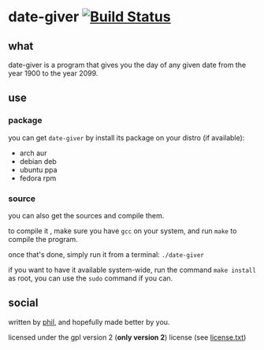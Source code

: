# date-giver [![Build Status](https://travis-ci.org/ploctaux/date-giver.svg?branch=master)](https://travis-ci.org/ploctaux/date-giver)
## what
date-giver is a program that gives you the day of any given date
from the year 1900 to the year 2099.

## use
### package
you can get `date-giver` by install its package on your distro (if available):
* arch aur
* debian deb
* ubuntu ppa
* fedora rpm

### source
you can also get the sources and compile them.

to compile it , make sure you have `gcc` on your system,  and run `make`
to compile the program.

once that's done, simply run it from a terminal: `./date-giver`

if you want to have it available system-wide, run the command `make install`
as root, you can use the `sudo` command if you can.

## social
written by [phil](https://philippeloctaux.com), and hopefully made better
by you.

licensed under the gpl version 2 (**only version 2**) license
(see [license.txt](license.txt))
